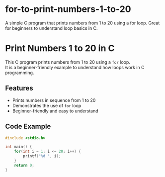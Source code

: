 # for-to-print-numbers-1-to-20
A simple C program that prints numbers from 1 to 20 using a for loop. Great for beginners to understand loop basics in C.
# Print Numbers 1 to 20 in C

This C program prints numbers from 1 to 20 using a `for` loop.  
It is a beginner-friendly example to understand how loops work in C programming.

## Features

- Prints numbers in sequence from 1 to 20
- Demonstrates the use of `for` loop
- Beginner-friendly and easy to understand

## Code Example

```c
#include <stdio.h>

int main() {
    for(int i = 1; i <= 20; i++) {
        printf("%d ", i);
    }
    return 0;
}
